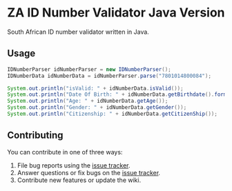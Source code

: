 
# ZA ID Number Validator Java Version
South African ID number validator written in Java.


## Usage
```java
IDNumberParser idNumberParser = new IDNumberParser();
IDNumberData idNumberData = idNumberParser.parse("7801014800084");

System.out.println("isValid: " + idNumberData.isValid());
System.out.println("Date Of Birth: " + idNumberData.getBirthdate().format(DateTimeFormatter.ofLocalizedDate(FormatStyle.LONG)));
System.out.println("Age: " + idNumberData.getAge());
System.out.println("Gender: " + idNumberData.getGender());
System.out.println("Citizenship: " + idNumberData.getCitizenShip());
```  

## Contributing
You can contribute in one of three ways:

1. File bug reports using the [issue tracker]([[https://github.com/talifhani/za-id-validator-java/issues](https://github.com/talifhani/za-id-validator-java/issues)](https://github.com/talifhani/za-id-validator-java/issues)).
2. Answer questions or fix bugs on the [issue tracker]([https://github.com/talifhani/za-id-validator-java/issues](https://github.com/talifhani/za-id-validator-java/issues)).
3. Contribute new features or update the wiki.
